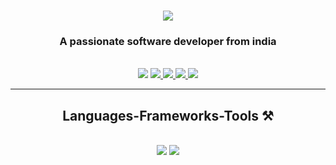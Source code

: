 <h1 align="center">
    <img src="https://readme-typing-svg.herokuapp.com/?font=Righteous&size=35&center=true&vCenter=true&width=500&height=70&duration=4000&lines=Hi+There!+👋;+I'm+Ashid+N!;" />
</h1>

<h3 align="center">A passionate software developer from india</h3>

<br/>


 
<div align="center"> 
    <a href="https://instagram.com/im_ashi_d?igshid=MWozYmwxZ3l6eGtiZg==" target="_blank"><img src="https://img.shields.io/badge/-Instagram-%23E4405F?style=for-the-badge&logo=instagram&logoColor=white" target="_blank"></a>
  <a href="#">
    <img src="https://img.shields.io/badge/Gmail-333333?style=for-the-badge&logo=gmail&logoColor=red" />
  </a>
  <a href="https://www.linkedin.com/in/ashid-n-03179628a?utm_source=share&utm_campaign=share_via&utm_content=profile&utm_medium=android_app" target="_blank">
    <img src="https://img.shields.io/badge/LinkedIn-0077B5?style=for-the-badge&logo=linkedin&logoColor=white" target="_blank" />
  </a>
  <a href="#" target="_blank">
     <img src="https://img.shields.io/badge/Portfolio-FF5722?style=for-the-badge&logo=todoist&logoColor=white" target="_blank" /> <!-- sqlite, safari, google-chrome are other good icon options --></a> 
     <a href="https://discord.com/invite/AW8KPvTY" target="_blank"><img src="https://img.shields.io/badge/Discord-7289DA?style=for-the-badge&logo=discord&logoColor=white" target="_blank">

  </a>
</div>

 <hr/>
 
<h2 align="center"> Languages-Frameworks-Tools ⚒️</h2>
<br/>
<div align="center">
    <img src="https://skillicons.dev/icons?i=react,bootstrap,html,css,vscode,github,figma,git" />
    <img src="https://skillicons.dev/icons?i=nodejs,python,javascript,express,mongodb,c,mysql" /><br>
    

</div>

<br/>
